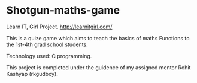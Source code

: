 # Shotgun-maths-game

Learn IT, Girl Project.
http://learnitgirl.com/

This is a quize game which aims to teach the basics of maths Functions to the 1st-4th grad school students.

Technology used: C programming.

This project is completed under the guidence of my  assigned mentor Rohit Kashyap (rkgudboy).
